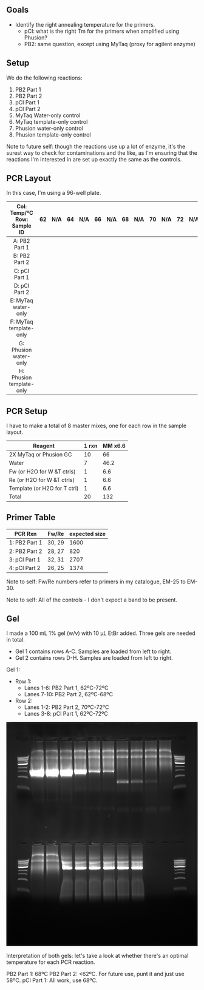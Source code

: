 ## Goals

- Identify the right annealing temperature for the primers.
  - pCI: what is the right Tm for the primers when amplified using Phusion?
  - PB2: same question, except using MyTaq (proxy for agilent enzyme)

## Setup

We do the following reactions:

1. PB2 Part 1
1. PB2 Part 2
1. pCI Part 1
1. pCI Part 2
1. MyTaq Water-only control
1. MyTaq template-only control
1. Phusion water-only control
1. Phusion template-only control

Note to future self: though the reactions use up a lot of enzyme, it's the surest way to check for contaminations and the like, as I'm ensuring that the reactions I'm interested in are set up exactly the same as the controls.

## PCR Layout

In this case, I'm using a 96-well plate.

| Col: Temp/ºC Row: Sample ID | 62 | N/A | 64 | N/A | 66 | N/A | 68 | N/A | 70 | N/A | 72 | N/A |
|:---------------------------:|:--:|:---:|:--:|:---:|:--:|:---:|:--:|:---:|----|-----|----|-----|
|        A: PB2 Part 1        |    |     |    |     |    |     |    |     |    |     |    |     |
|        B: PB2 Part 2        |    |     |    |     |    |     |    |     |    |     |    |     |
|        C: pCI Part 1        |    |     |    |     |    |     |    |     |    |     |    |     |
|        D: pCI Part 2        |    |     |    |     |    |     |    |     |    |     |    |     |
|     E: MyTaq water-only     |    |     |    |     |    |     |    |     |    |     |    |     |
|    F: MyTaq template-only   |    |     |    |     |    |     |    |     |    |     |    |     |
|    G: Phusion water-only    |    |     |    |     |    |     |    |     |    |     |    |     |
|   H: Phusion template-only  |    |     |    |     |    |     |    |     |    |     |    |     |

## PCR Setup

I have to make a total of 8 master mixes, one for each row in the sample layout.

| Reagent                      | 1 rxn | MM x6.6 |
|------------------------------|-------|---------|
| 2X MyTaq or Phusion GC       | 10    | 66      |
| Water                        | 7     | 46.2    |
| Fw (or H2O for W &T ctrls)   | 1     | 6.6     |
| Re (or H2O for W &T ctrls)   | 1     | 6.6     |
| Template (or H2O for T ctrl) | 1     | 6.6     |
| Total                        | 20    | 132     |

## Primer Table

| PCR Rxn       | Fw/Re  | expected size |
|---------------|--------|---------------|
| 1: PB2 Part 1 | 30, 29 | 1600          |
| 2: PB2 Part 2 | 28, 27 | 820           |
| 3: pCI Part 1 | 32, 31 | 2707          |
| 4: pCI Part 2 | 26, 25 | 1374          |

Note to self: Fw/Re numbers refer to primers in my catalogue, EM-25 to EM-30.

Note to self: All of the controls - I don't expect a band to be present.

## Gel

I made a 100 mL 1% gel (w/v) with 10 µL EtBr added. Three gels are needed in total.

- Gel 1 contains rows A-C. Samples are loaded from left to right.
- Gel 2 contains rows D-H. Samples are loaded from left to right.


Gel 1:

- Row 1:
  - Lanes 1-6: PB2 Part 1, 62ºC-72ºC
  - Lanes 7-10: PB2 Part 2, 62ºC-68ºC
- Row 2:
  - Lanes 1-2: PB2 Part 2, 70ºC-72ºC
  - Lanes 3-8: pCI Part 1, 62ºC-72ºC

![gel1](./20160831-gradient-pcr-gel-1.jpg)


Interpretation of both gels: let's take a look at whether there's an optimal temperature for each PCR reaction.

PB2 Part 1: 68ºC
PB2 Part 2: <62ºC. For future use, punt it and just use 58ºC.
pCI Part 1: All work, use 68ºC.
